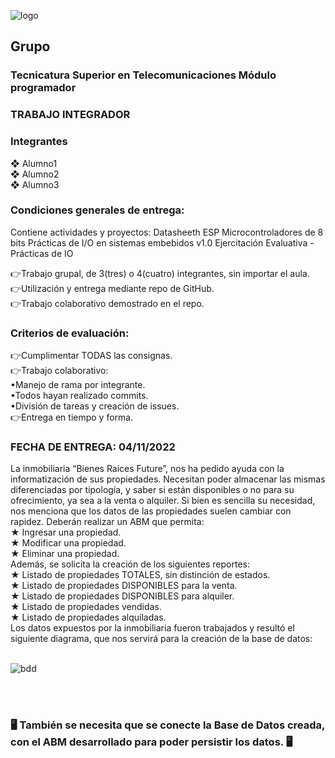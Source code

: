 ![logo](https://user-images.githubusercontent.com/110072008/196318954-f03b9cbf-0fed-41a8-a383-5016b31f497c.png)

## Grupo 
### **Tecnicatura Superior en Telecomunicaciones Módulo programador**

### **TRABAJO INTEGRADOR**


### **Integrantes**

❖ Alumno1<br />
❖ Alumno2<br />
❖ Alumno3<br/>


### **Condiciones generales de entrega:**
Contiene actividades y proyectos:
Datasheeth ESP
Microcontroladores de 8 bits
Prácticas de I/O en sistemas embebidos v1.0 
Ejercitación Evaluativa -Prácticas de IO

👉Trabajo grupal, de 3(tres) o 4(cuatro) integrantes, sin importar
el aula.<br/>
👉Utilización y entrega mediante repo de GitHub.<br/>
👉Trabajo colaborativo demostrado en el repo.<br/>

### **Criterios de evaluación:**
👉Cumplimentar TODAS las consignas.<br/>
👉Trabajo colaborativo:<br/>
•Manejo de rama por integrante.<br/>
•Todos hayan realizado commits.<br/>
•División de tareas y creación de issues.<br/>
👉Entrega en tiempo y forma.<br/>

### **FECHA DE ENTREGA: 04/11/2022**

La inmobiliaria “Bienes Raíces Future”, nos ha pedido ayuda con la
informatización de sus propiedades. Necesitan poder almacenar
las mismas diferenciadas por tipología, y saber si están
disponibles o no para su ofrecimiento, ya sea a la venta o alquiler.
Si bien es sencilla su necesidad, nos menciona que los datos de
las propiedades suelen cambiar con rapidez.
Deberán realizar un ABM que permita:<br/>
★ Ingresar una propiedad.<br/>
★ Modificar una propiedad.<br/>
★ Eliminar una propiedad.<br/>
Además, se solicita la creación de los siguientes reportes:<br/>
★ Listado de propiedades TOTALES, sin distinción de estados.<br/>
★ Listado de propiedades DISPONIBLES para la venta.<br/>
★ Listado de propiedades DISPONIBLES para alquiler.<br/>
★ Listado de propiedades vendidas.<br/>
★ Listado de propiedades alquiladas.<br/>
Los datos expuestos por la inmobiliaria fueron trabajados y
resultó el siguiente diagrama, que nos servirá para la creación de
la base de datos:
<br/>
<br/>

![bdd](https://user-images.githubusercontent.com/110072008/196318771-42e58d74-113c-46c3-b042-605904211d28.png)

<br/>
<br/>

### 🖥️ **También se necesita que se conecte la Base de Datos creada, con el ABM desarrollado para poder persistir los datos.** 🖥️
